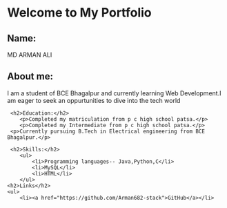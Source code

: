 <!DOCTYPE html>
<html lang="en">
<head>
    <meta charset="UTF-8">
    <meta name="viewport" content="width=device-width, initial-scale=1.0">
    <title>Basic Por<tfolio Page</title>
</head>
<body> 
    <h1>Welcome to My Portfolio</h1>
     <h2>Name:</h2>
     <p> MD ARMAN ALI</p>
     <h2>About me:</h2>
     <p>I am a student of BCE Bhagalpur and currently learning Web Development.I am eager to seek an oppurtunities to dive into the tech world</p>

     <h2>Education:</h2>
        <p>Completed my matriculation from p c high school patsa.</p>
        <p>Completed my Intermediate from p c high school patsa.</p>
     <p>Currently pursuing B.Tech in Electrical engineering from BCE Bhagalpur.</p>

     <h2>Skills:</h2>
        <ul>
            <li>Programming languages-- Java,Python,C</li>
            <li>MySQL</li>
            <li>HTML</li>
        </ul> 
    <h2>Links</h2>
    <ul>
        <li><a href="https://github.com/Arman682-stack">GitHub</a></li>
    
</body>
</html>



